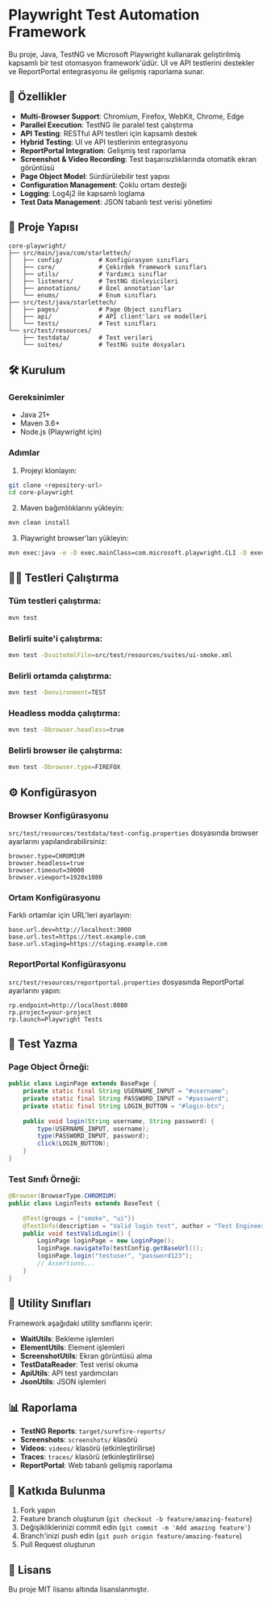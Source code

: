 # Playwright Test Automation Framework

Bu proje, Java, TestNG ve Microsoft Playwright kullanarak geliştirilmiş kapsamlı bir test otomasyon framework'üdür. UI ve API testlerini destekler ve ReportPortal entegrasyonu ile gelişmiş raporlama sunar.

## 🚀 Özellikler

- **Multi-Browser Support**: Chromium, Firefox, WebKit, Chrome, Edge
- **Parallel Execution**: TestNG ile paralel test çalıştırma
- **API Testing**: RESTful API testleri için kapsamlı destek
- **Hybrid Testing**: UI ve API testlerinin entegrasyonu
- **ReportPortal Integration**: Gelişmiş test raporlama
- **Screenshot & Video Recording**: Test başarısızlıklarında otomatik ekran görüntüsü
- **Page Object Model**: Sürdürülebilir test yapısı
- **Configuration Management**: Çoklu ortam desteği
- **Logging**: Log4j2 ile kapsamlı loglama
- **Test Data Management**: JSON tabanlı test verisi yönetimi

## 📁 Proje Yapısı

```
core-playwright/
├── src/main/java/com/starlettech/
│   ├── config/          # Konfigürasyon sınıfları
│   ├── core/            # Çekirdek framework sınıfları
│   ├── utils/           # Yardımcı sınıflar
│   ├── listeners/       # TestNG dinleyicileri
│   ├── annotations/     # Özel annotation'lar
│   └── enums/           # Enum sınıfları
├── src/test/java/starlettech/
│   ├── pages/           # Page Object sınıfları
│   ├── api/             # API client'ları ve modelleri
│   └── tests/           # Test sınıfları
└── src/test/resources/
    ├── testdata/        # Test verileri
    └── suites/          # TestNG suite dosyaları
```

## 🛠️ Kurulum

### Gereksinimler
- Java 21+
- Maven 3.6+
- Node.js (Playwright için)

### Adımlar
1. Projeyi klonlayın:
```bash
git clone <repository-url>
cd core-playwright
```

2. Maven bağımlılıklarını yükleyin:
```bash
mvn clean install
```

3. Playwright browser'ları yükleyin:
```bash
mvn exec:java -e -D exec.mainClass=com.microsoft.playwright.CLI -D exec.args="install"
```

## 🏃‍♂️ Testleri Çalıştırma

### Tüm testleri çalıştırma:
```bash
mvn test
```

### Belirli suite'i çalıştırma:
```bash
mvn test -DsuiteXmlFile=src/test/resources/suites/ui-smoke.xml
```

### Belirli ortamda çalıştırma:
```bash
mvn test -Denvironment=TEST
```

### Headless modda çalıştırma:
```bash
mvn test -Dbrowser.headless=true
```

### Belirli browser ile çalıştırma:
```bash
mvn test -Dbrowser.type=FIREFOX
```

## ⚙️ Konfigürasyon

### Browser Konfigürasyonu
`src/test/resources/testdata/test-config.properties` dosyasında browser ayarlarını yapılandırabilirsiniz:

```properties
browser.type=CHROMIUM
browser.headless=true
browser.timeout=30000
browser.viewport=1920x1080
```

### Ortam Konfigürasyonu
Farklı ortamlar için URL'leri ayarlayın:

```properties
base.url.dev=http://localhost:3000
base.url.test=https://test.example.com
base.url.staging=https://staging.example.com
```

### ReportPortal Konfigürasyonu
`src/test/resources/reportportal.properties` dosyasında ReportPortal ayarlarını yapın:

```properties
rp.endpoint=http://localhost:8080
rp.project=your-project
rp.launch=Playwright Tests
```

## 📝 Test Yazma

### Page Object Örneği:
```java
public class LoginPage extends BasePage {
    private static final String USERNAME_INPUT = "#username";
    private static final String PASSWORD_INPUT = "#password";
    private static final String LOGIN_BUTTON = "#login-btn";
    
    public void login(String username, String password) {
        type(USERNAME_INPUT, username);
        type(PASSWORD_INPUT, password);
        click(LOGIN_BUTTON);
    }
}
```

### Test Sınıfı Örneği:
```java
@Browser(BrowserType.CHROMIUM)
public class LoginTests extends BaseTest {
    
    @Test(groups = {"smoke", "ui"})
    @TestInfo(description = "Valid login test", author = "Test Engineer")
    public void testValidLogin() {
        LoginPage loginPage = new LoginPage();
        loginPage.navigateTo(testConfig.getBaseUrl());
        loginPage.login("testuser", "password123");
        // Assertions...
    }
}
```

## 🔧 Utility Sınıfları

Framework aşağıdaki utility sınıflarını içerir:
- **WaitUtils**: Bekleme işlemleri
- **ElementUtils**: Element işlemleri
- **ScreenshotUtils**: Ekran görüntüsü alma
- **TestDataReader**: Test verisi okuma
- **ApiUtils**: API test yardımcıları
- **JsonUtils**: JSON işlemleri

## 📊 Raporlama

- **TestNG Reports**: `target/surefire-reports/`
- **Screenshots**: `screenshots/` klasörü
- **Videos**: `videos/` klasörü (etkinleştirilirse)
- **Traces**: `traces/` klasörü (etkinleştirilirse)
- **ReportPortal**: Web tabanlı gelişmiş raporlama

## 🤝 Katkıda Bulunma

1. Fork yapın
2. Feature branch oluşturun (`git checkout -b feature/amazing-feature`)
3. Değişikliklerinizi commit edin (`git commit -m 'Add amazing feature'`)
4. Branch'inizi push edin (`git push origin feature/amazing-feature`)
5. Pull Request oluşturun

## 📄 Lisans

Bu proje MIT lisansı altında lisanslanmıştır.
